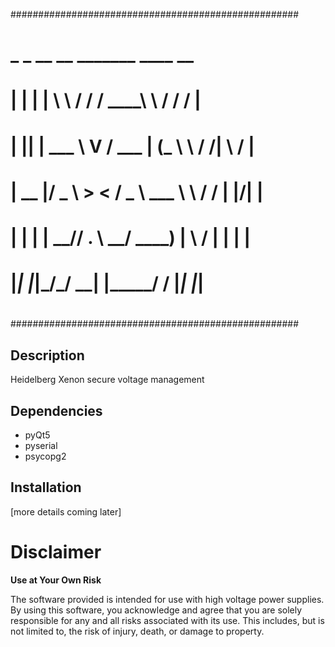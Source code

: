 ####################################################
#  _    _     __   __       _______      ____  __  #
# | |  | |    \ \ / /      / ____\ \    / /  \/  | #
# | |__| | ___ \ V / ___  | (___  \ \  / /| \  / | #
# |  __  |/ _ \ > < / _ \  \___ \  \ \/ / | |\/| | #
# | |  | |  __// . \  __/  ____) |  \  /  | |  | | #
# |_|  |_|\___/_/ \_\___| |_____/    \/   |_|  |_| #
#                                                  #
####################################################

Description
-----------

Heidelberg Xenon secure voltage management


Dependencies
------------

- pyQt5
- pyserial
- psycopg2

Installation
------------

[more details coming later]


# Disclaimer

**Use at Your Own Risk**

The software provided is intended for use with high voltage power supplies. By using this software, you acknowledge and agree that you are solely responsible for any and all risks associated with its use. This includes, but is not limited to, the risk of injury, death, or damage to property.
